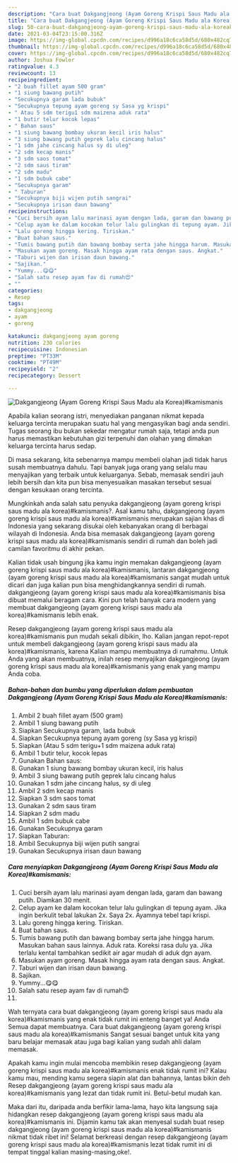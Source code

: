 ```yaml
---
description: "Cara buat Dakgangjeong (Ayam Goreng Krispi Saus Madu ala Korea)#kamismanis yang lezat Untuk Jualan"
title: "Cara buat Dakgangjeong (Ayam Goreng Krispi Saus Madu ala Korea)#kamismanis yang lezat Untuk Jualan"
slug: 50-cara-buat-dakgangjeong-ayam-goreng-krispi-saus-madu-ala-koreakamismanis-yang-lezat-untuk-jualan
date: 2021-03-04T23:15:00.316Z
image: https://img-global.cpcdn.com/recipes/d996a18c6ca58d5d/680x482cq70/dakgangjeong-ayam-goreng-krispi-saus-madu-ala-koreakamismanis-foto-resep-utama.jpg
thumbnail: https://img-global.cpcdn.com/recipes/d996a18c6ca58d5d/680x482cq70/dakgangjeong-ayam-goreng-krispi-saus-madu-ala-koreakamismanis-foto-resep-utama.jpg
cover: https://img-global.cpcdn.com/recipes/d996a18c6ca58d5d/680x482cq70/dakgangjeong-ayam-goreng-krispi-saus-madu-ala-koreakamismanis-foto-resep-utama.jpg
author: Joshua Fowler
ratingvalue: 4.3
reviewcount: 13
recipeingredient:
- "2 buah fillet ayam 500 gram"
- "1 siung bawang putih"
- "Secukupnya garam lada bubuk"
- "Secukupnya tepung ayam goreng sy Sasa yg krispi"
- " Atau 5 sdm terigu1 sdm maizena aduk rata"
- "1 butir telur kocok lepas"
- " Bahan saus"
- "1 siung bawang bombay ukuran kecil iris halus"
- "3 siung bawang putih geprek lalu cincang halus"
- "1 sdm jahe cincang halus sy di uleg"
- "2 sdm kecap manis"
- "3 sdm saos tomat"
- "2 sdm saus tiram"
- "2 sdm madu"
- "1 sdm bubuk cabe"
- "Secukupnya garam"
- " Taburan"
- "Secukupnya biji wijen putih sangrai"
- "Secukupnya irisan daun bawang"
recipeinstructions:
- "Cuci bersih ayam lalu marinasi ayam dengan lada, garam dan bawang putih. Diamkan 30 menit."
- "Celup ayam ke dalam kocokan telur lalu gulingkan di tepung ayam. Jika ingin berkulit tebal lakukan 2x. Saya 2x. Ayamnya tebel tapi krispi."
- "Lalu goreng hingga kering. Tiriskan."
- "Buat bahan saus."
- "Tumis bawang putih dan bawang bombay serta jahe hingga harum. Masukan bahan saus lainnya. Aduk rata. Koreksi rasa dulu ya. Jika terlalu kental tambahkan sedikit air agar mudah di aduk dgn ayam."
- "Masukan ayam goreng. Masak hingga ayam rata dengan saus. Angkat."
- "Taburi wijen dan irisan daun bawang."
- "Sajikan."
- "Yummy...😋😋"
- "Salah satu resep ayam fav di rumah😍"
- ""
categories:
- Resep
tags:
- dakgangjeong
- ayam
- goreng

katakunci: dakgangjeong ayam goreng 
nutrition: 230 calories
recipecuisine: Indonesian
preptime: "PT33M"
cooktime: "PT49M"
recipeyield: "2"
recipecategory: Dessert

---
```



![Dakgangjeong (Ayam Goreng Krispi Saus Madu ala Korea)#kamismanis](https://img-global.cpcdn.com/recipes/d996a18c6ca58d5d/680x482cq70/dakgangjeong-ayam-goreng-krispi-saus-madu-ala-koreakamismanis-foto-resep-utama.jpg)

Apabila kalian seorang istri, menyediakan panganan nikmat kepada keluarga tercinta merupakan suatu hal yang mengasyikan bagi anda sendiri. Tugas seorang ibu bukan sekedar mengatur rumah saja, tetapi anda pun harus memastikan kebutuhan gizi terpenuhi dan olahan yang dimakan keluarga tercinta harus sedap.

Di masa  sekarang, kita sebenarnya mampu membeli olahan jadi tidak harus susah membuatnya dahulu. Tapi banyak juga orang yang selalu mau menyajikan yang terbaik untuk keluarganya. Sebab, memasak sendiri jauh lebih bersih dan kita pun bisa menyesuaikan masakan tersebut sesuai dengan kesukaan orang tercinta. 



Mungkinkah anda salah satu penyuka dakgangjeong (ayam goreng krispi saus madu ala korea)#kamismanis?. Asal kamu tahu, dakgangjeong (ayam goreng krispi saus madu ala korea)#kamismanis merupakan sajian khas di Indonesia yang sekarang disukai oleh kebanyakan orang di berbagai wilayah di Indonesia. Anda bisa memasak dakgangjeong (ayam goreng krispi saus madu ala korea)#kamismanis sendiri di rumah dan boleh jadi camilan favoritmu di akhir pekan.

Kalian tidak usah bingung jika kamu ingin memakan dakgangjeong (ayam goreng krispi saus madu ala korea)#kamismanis, lantaran dakgangjeong (ayam goreng krispi saus madu ala korea)#kamismanis sangat mudah untuk dicari dan juga kalian pun bisa menghidangkannya sendiri di rumah. dakgangjeong (ayam goreng krispi saus madu ala korea)#kamismanis bisa dibuat memalui beragam cara. Kini pun telah banyak cara modern yang membuat dakgangjeong (ayam goreng krispi saus madu ala korea)#kamismanis lebih enak.

Resep dakgangjeong (ayam goreng krispi saus madu ala korea)#kamismanis pun mudah sekali dibikin, lho. Kalian jangan repot-repot untuk membeli dakgangjeong (ayam goreng krispi saus madu ala korea)#kamismanis, karena Kalian mampu membuatnya di rumahmu. Untuk Anda yang akan membuatnya, inilah resep menyajikan dakgangjeong (ayam goreng krispi saus madu ala korea)#kamismanis yang enak yang mampu Anda coba.

<!--inarticleads1-->

##### Bahan-bahan dan bumbu yang diperlukan dalam pembuatan Dakgangjeong (Ayam Goreng Krispi Saus Madu ala Korea)#kamismanis:

1. Ambil 2 buah fillet ayam (500 gram)
1. Ambil 1 siung bawang putih
1. Siapkan Secukupnya garam, lada bubuk
1. Siapkan Secukupnya tepung ayam goreng (sy Sasa yg krispi)
1. Siapkan  (Atau 5 sdm terigu+1 sdm maizena aduk rata)
1. Ambil 1 butir telur, kocok lepas
1. Gunakan  Bahan saus:
1. Gunakan 1 siung bawang bombay ukuran kecil, iris halus
1. Ambil 3 siung bawang putih geprek lalu cincang halus
1. Gunakan 1 sdm jahe cincang halus, sy di uleg
1. Ambil 2 sdm kecap manis
1. Siapkan 3 sdm saos tomat
1. Gunakan 2 sdm saus tiram
1. Siapkan 2 sdm madu
1. Ambil 1 sdm bubuk cabe
1. Gunakan Secukupnya garam
1. Siapkan  Taburan:
1. Ambil Secukupnya biji wijen putih sangrai
1. Gunakan Secukupnya irisan daun bawang




<!--inarticleads2-->

##### Cara menyiapkan Dakgangjeong (Ayam Goreng Krispi Saus Madu ala Korea)#kamismanis:

1. Cuci bersih ayam lalu marinasi ayam dengan lada, garam dan bawang putih. Diamkan 30 menit.
1. Celup ayam ke dalam kocokan telur lalu gulingkan di tepung ayam. Jika ingin berkulit tebal lakukan 2x. Saya 2x. Ayamnya tebel tapi krispi.
1. Lalu goreng hingga kering. Tiriskan.
1. Buat bahan saus.
1. Tumis bawang putih dan bawang bombay serta jahe hingga harum. Masukan bahan saus lainnya. Aduk rata. Koreksi rasa dulu ya. Jika terlalu kental tambahkan sedikit air agar mudah di aduk dgn ayam.
1. Masukan ayam goreng. Masak hingga ayam rata dengan saus. Angkat.
1. Taburi wijen dan irisan daun bawang.
1. Sajikan.
1. Yummy...😋😋
1. Salah satu resep ayam fav di rumah😍
1. 




Wah ternyata cara buat dakgangjeong (ayam goreng krispi saus madu ala korea)#kamismanis yang enak tidak rumit ini enteng banget ya! Anda Semua dapat membuatnya. Cara buat dakgangjeong (ayam goreng krispi saus madu ala korea)#kamismanis Sangat sesuai banget untuk kita yang baru belajar memasak atau juga bagi kalian yang sudah ahli dalam memasak.

Apakah kamu ingin mulai mencoba membikin resep dakgangjeong (ayam goreng krispi saus madu ala korea)#kamismanis enak tidak rumit ini? Kalau kamu mau, mending kamu segera siapin alat dan bahannya, lantas bikin deh Resep dakgangjeong (ayam goreng krispi saus madu ala korea)#kamismanis yang lezat dan tidak rumit ini. Betul-betul mudah kan. 

Maka dari itu, daripada anda berfikir lama-lama, hayo kita langsung saja hidangkan resep dakgangjeong (ayam goreng krispi saus madu ala korea)#kamismanis ini. Dijamin kamu tak akan menyesal sudah buat resep dakgangjeong (ayam goreng krispi saus madu ala korea)#kamismanis nikmat tidak ribet ini! Selamat berkreasi dengan resep dakgangjeong (ayam goreng krispi saus madu ala korea)#kamismanis lezat tidak rumit ini di tempat tinggal kalian masing-masing,oke!.

